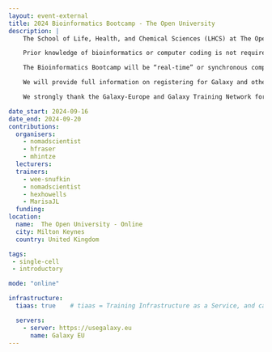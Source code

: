 ```yaml
---
layout: event-external
title: 2024 Bioinformatics Bootcamp - The Open University
description: |
    The School of Life, Health, and Chemical Sciences (LHCS) at The Open University (OU) is running a free, week-long Bioinformatics Bootcamp from the 16-20th September aimed at level 2 and level 3 OU students who are studying life, health and chemical sciences modules and have already completed 120 credits of level 1 study. This will be a fantastic opportunity to gain hands-on experience of the Galaxy bioinformatics platform and analyse real biological data.  On day 2, you’ll have an option to choose a pathway: an interactive web-based graphical user interface (GUI) pathway to run the bioinformatics analysis, or a coding environment using the Python programming language to perform the analysis. So, if you ever fancied trying computer coding, the second pathway is for you.  You’ll analyse the biological data in exactly the same way in each pathway, and it will be possible to swap between GUI and coding based on your confidence.

    Prior knowledge of bioinformatics or computer coding is not required, and you’ll be supported through your study by a dedicated team of experienced researchers and PhD students. The Bioinformatics Bootcamp will run every day approximately from 09:15-17:30 with a break for lunch from 12-13:00 and afternoon break between 15:00-16:00.   There will be a mix of live online Zoom meetings, lectures, and self-directed Galaxy tutorials with online support available from 09:00-18:00 each day. Each day will end with a Key Points Game to summarize outcomes and answer any questions. On Friday, we’ll aim to end early before 15:00.   

    The Bioinformatics Bootcamp will be “real-time” or synchronous compared to typical OU study, which you can do in your own time, so we request that you ensure you are available to attend all sessions each day.  

    We will provide full information on registering for Galaxy and other necessary platforms in the last week in August and will have a drop-in session to troubleshoot any problems on these registrations and any questions you have about the Bootcamp on Monday, 2nd, September from 19:30-20:30.  

    We strongly thank the Galaxy-Europe and Galaxy Training Network for their computational and training resources that make this course possible for the first time.

date_start: 2024-09-16
date_end: 2024-09-20
contributions:
  organisers:
    - nomadscientist
    - hfraser
    - mhintze
  lecturers:
  trainers:
    - wee-snufkin
    - nomadscientist
    - hexhowells
    - MarisaJL
  funding:
location:
  name:  The Open University - Online
  city: Milton Keynes
  country: United Kingdom

tags:
 - single-cell
 - introductory

mode: "online"

infrastructure:
  tiaas: true    # tiaas = Training Infrastructure as a Service, and can be requested (for free) from all major Galaxies

  servers:
    - server: https://usegalaxy.eu
      name: Galaxy EU
---
```

